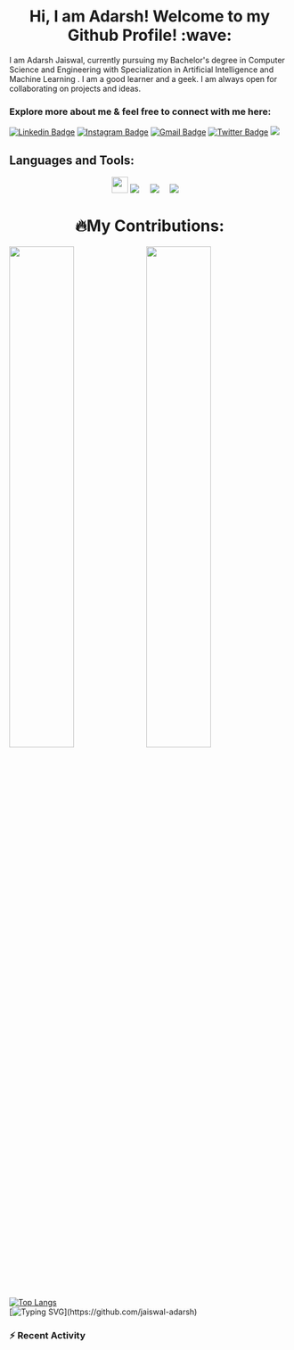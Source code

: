 
<h1 align="center"> Hi, I am Adarsh! Welcome to my Github Profile! :wave: </h1>

I am Adarsh Jaiswal, currently pursuing my Bachelor's degree in Computer Science and Engineering with Specialization in Artificial Intelligence and Machine Learning . I am a good learner and a geek. I am always open for collaborating on projects and ideas. 


### Explore more about me & feel free to connect with me here:

[![Linkedin Badge](https://img.shields.io/badge/-Adarshjaiswal-blue?style=flat-square&logo=Linkedin&logoColor=white&link=https://www.linkedin.com/in/adarsh-jaiswal-1918981a7/)](https://www.linkedin.com/in/adarsh-jaiswal-1918981a7/)
[![Instagram Badge](https://img.shields.io/badge/-Adarsh_jaiswal-red?style=flat-square&logo=instagram&logoColor=white&link=https://www.instagram.com/adarsh_jaiswal_0/)](https://www.instagram.com/adarsh_jaiswal_0/)
[![Gmail Badge](https://img.shields.io/badge/-adarshnayan6@gmail.com-c14438?style=flat-square&logo=Gmail&logoColor=white&link=mailto:adarshnayan6@gmail.com)](mailto:adarshnayan6@gmail.com)
[![Twitter Badge](https://img.shields.io/badge/-Adarsh-lightblue?style=flat-square&logo=Twitter&logoColor=white&link=https://twitter.com/adarshjaiswal0)](https://twitter.com/adarshjaiswal0)
<img src="https://komarev.com/ghpvc/?username=jaiswal-adarsh&style=plastic" />










 






							 
## Languages and Tools:

<p align="center">
	
 <img src="https://img.shields.io/badge/python-3776AB.svg?&style=for-the-badge&logo=python&logoColor=white" height="29" href="https://www.python.org/"/>
 <img src="https://img.shields.io/badge/-GitHub-purple?style=for-the-badge&logo=github" href="https://github.com/" />&nbsp;&nbsp;&nbsp;&nbsp;
 <img src="https://img.shields.io/badge/-VSCode-blue?style=for-the-badge&logo=visual-studio-code" href="https://code.visualstudio.com/" />&nbsp;&nbsp;&nbsp;&nbsp;
 <img src="https://img.shields.io/badge/Microsoft-PowerBI-yellow" href="https://powerbi.microsoft.com/en-us/"/>&nbsp;&nbsp;&nbsp;&nbsp;
 	
</tr>
</table>

<br />


<h1 align="center"> 🔥My Contributions: </h1>

	
  <img width="48%" src="https://github-readme-stats.vercel.app/api?username=jaiswal-adarsh&show_icons=true&theme=dark" />  <img width="48%" src="https://github-readme-streak-stats.herokuapp.com/?user=jaiswal-adarsh&theme=dark" />
  
</p>

[![Top Langs](https://github-readme-stats.vercel.app/api/top-langs/?username=jaiswal-adarsh&theme=dark)](https://github.com/jaiswal-adarsh/github-readme-stats)
<br/>
[![Typing SVG](https://readme-typing-svg.herokuapp.com/?lines=Thanks+For+Visiting!!&center=true&color="FF0000")](https://github.com/jaiswal-adarsh)
### :zap: Recent Activity

<!--START_SECTION:activity-->










<!--END_SECTION:activity-->
